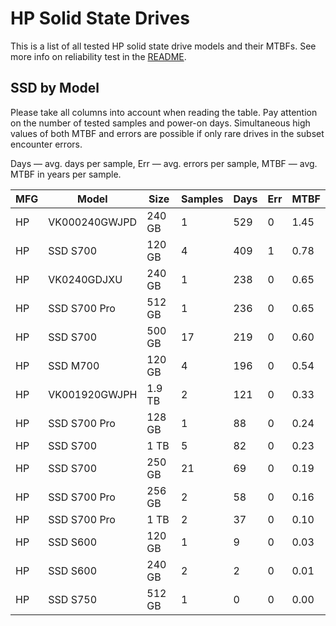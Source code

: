 HP Solid State Drives
=====================

This is a list of all tested HP solid state drive models and their MTBFs. See
more info on reliability test in the [README](https://github.com/linuxhw/SMART).

SSD by Model
------------

Please take all columns into account when reading the table. Pay attention on the
number of tested samples and power-on days. Simultaneous high values of both MTBF
and errors are possible if only rare drives in the subset encounter errors.

Days — avg. days per sample,
Err  — avg. errors per sample,
MTBF — avg. MTBF in years per sample.

| MFG       | Model              | Size   | Samples | Days  | Err   | MTBF   |
|-----------|--------------------|--------|---------|-------|-------|--------|
| HP        | VK000240GWJPD      | 240 GB | 1       | 529   | 0     | 1.45   |
| HP        | SSD S700           | 120 GB | 4       | 409   | 1     | 0.78   |
| HP        | VK0240GDJXU        | 240 GB | 1       | 238   | 0     | 0.65   |
| HP        | SSD S700 Pro       | 512 GB | 1       | 236   | 0     | 0.65   |
| HP        | SSD S700           | 500 GB | 17      | 219   | 0     | 0.60   |
| HP        | SSD M700           | 120 GB | 4       | 196   | 0     | 0.54   |
| HP        | VK001920GWJPH      | 1.9 TB | 2       | 121   | 0     | 0.33   |
| HP        | SSD S700 Pro       | 128 GB | 1       | 88    | 0     | 0.24   |
| HP        | SSD S700           | 1 TB   | 5       | 82    | 0     | 0.23   |
| HP        | SSD S700           | 250 GB | 21      | 69    | 0     | 0.19   |
| HP        | SSD S700 Pro       | 256 GB | 2       | 58    | 0     | 0.16   |
| HP        | SSD S700 Pro       | 1 TB   | 2       | 37    | 0     | 0.10   |
| HP        | SSD S600           | 120 GB | 1       | 9     | 0     | 0.03   |
| HP        | SSD S600           | 240 GB | 2       | 2     | 0     | 0.01   |
| HP        | SSD S750           | 512 GB | 1       | 0     | 0     | 0.00   |

